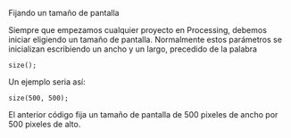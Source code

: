 Fijando un tamaño de pantalla

Siempre que empezamos cualquier proyecto en Processing, debemos iniciar eligiendo un tamaño de pantalla.
Normalmente estos parámetros se inicializan escribiendo un ancho y un largo, precedido de la palabra

```
size();
```

Un ejemplo seria así:

```
size(500, 500);
```

El anterior código fija un tamaño de pantalla de 500 pixeles de ancho por 500 pixeles de alto.
